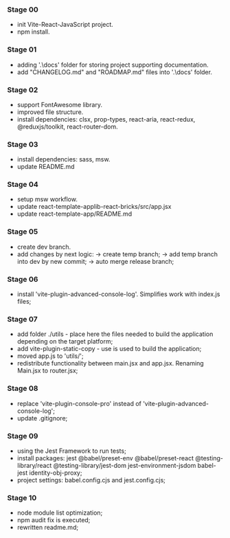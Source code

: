 ### Stage 00

- init Vite-React-JavaScript project.
- npm install.

### Stage 01

- adding '.\docs' folder for storing project supporting documentation.
- add "CHANGELOG.md" and "ROADMAP.md" files into '.\docs' folder.

### Stage 02

- support FontAwesome library.
- improved file structure.
- install dependencies: clsx, prop-types, react-aria, react-redux,
  @reduxjs/toolkit, react-router-dom.

### Stage 03

- install dependencies: sass, msw.
- update README.md

### Stage 04

- setup msw workflow.
- update react-template-applib-react-bricks/src/app.jsx
- update react-template-app/README.md

### Stage 05

- create dev branch.
- add changes by next logic:
  -> create temp branch;
  -> add temp branch into dev by new commit;
  -> auto merge release branch;

### Stage 06

- install 'vite-plugin-advanced-console-log'. Simplifies work with index.js files;

### Stage 07

- add folder ./utils - place here the files needed to build the application depending on the target platform;
- add vite-plugin-static-copy - use is used to build the application;
- moved app.js to 'utils/';
- redistribute functionality between main.jsx and app.jsx. Renaming Main.jsx to router.jsx;

### Stage 08

- replace 'vite-plugin-console-pro' instead of 'vite-plugin-advanced-console-log';
- update .gitignore;

### Stage 09

- using the Jest Framework to run tests;
- install packages: jest @babel/preset-env @babel/preset-react @testing-library/react @testing-library/jest-dom jest-environment-jsdom babel-jest identity-obj-proxy;
- project settings: babel.config.cjs and jest.config.cjs;

### Stage 10

- node module list optimization;
- npm audit fix is executed;
- rewritten readme.md;

